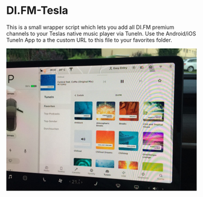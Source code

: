 # DI.FM-Tesla
This is a small wrapper script which lets you add all DI.FM premium channels to your Teslas native music player via TuneIn.
Use the Android/iOS TuneIn App to a the custom URL to this file to your favorites folder.

![Photo](https://raw.githubusercontent.com/No0ne/DI.FM-Tesla/master/photo.jpg)

